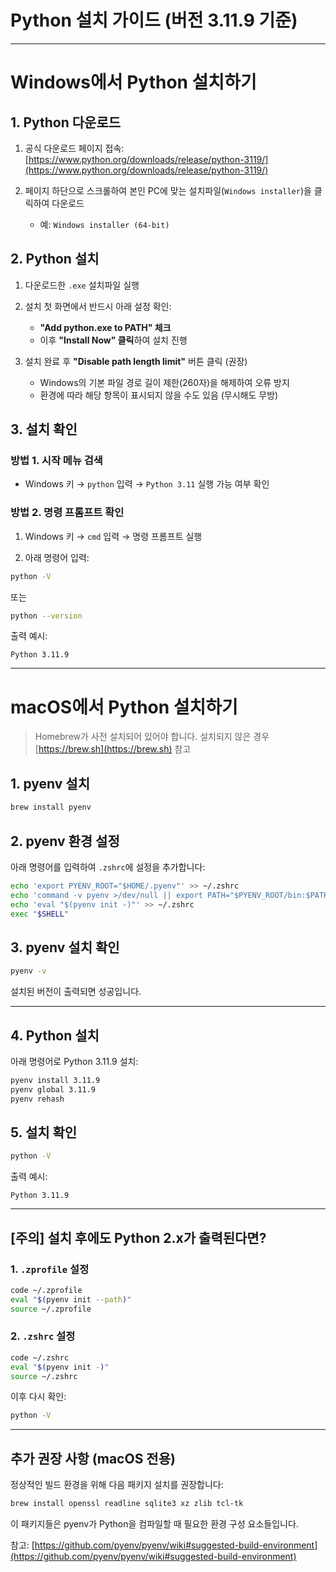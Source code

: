 # Python 설치 가이드 (버전 3.11.9 기준)

---

# Windows에서 Python 설치하기

## 1. Python 다운로드

1. 공식 다운로드 페이지 접속:  
   [https://www.python.org/downloads/release/python-3119/](https://www.python.org/downloads/release/python-3119/)

2. 페이지 하단으로 스크롤하여 본인 PC에 맞는 설치파일(`Windows installer`)을 클릭하여 다운로드  
   - 예: `Windows installer (64-bit)`


## 2. Python 설치

1. 다운로드한 `.exe` 설치파일 실행
2. 설치 첫 화면에서 반드시 아래 설정 확인:
   - **"Add python.exe to PATH" 체크**  
   - 이후 **"Install Now" 클릭**하여 설치 진행

3. 설치 완료 후 **"Disable path length limit"** 버튼 클릭 (권장)  
   - Windows의 기본 파일 경로 길이 제한(260자)을 해제하여 오류 방지
   - 환경에 따라 해당 항목이 표시되지 않을 수도 있음 (무시해도 무방)

## 3. 설치 확인

### 방법 1. 시작 메뉴 검색

- Windows 키 → `python` 입력 → `Python 3.11` 실행 가능 여부 확인

### 방법 2. 명령 프롬프트 확인
1. Windows 키 → `cmd` 입력 → 명령 프롬프트 실행

2. 아래 명령어 입력:

```bash
python -V
````

또는

```bash
python --version
```

출력 예시:

```
Python 3.11.9
```

---

# macOS에서 Python 설치하기

> Homebrew가 사전 설치되어 있어야 합니다. 설치되지 않은 경우 [https://brew.sh](https://brew.sh) 참고

## 1. pyenv 설치

```bash
brew install pyenv
```

## 2. pyenv 환경 설정

아래 명령어를 입력하여 `.zshrc`에 설정을 추가합니다:

```bash
echo 'export PYENV_ROOT="$HOME/.pyenv"' >> ~/.zshrc
echo 'command -v pyenv >/dev/null || export PATH="$PYENV_ROOT/bin:$PATH"' >> ~/.zshrc
echo 'eval "$(pyenv init -)"' >> ~/.zshrc
exec "$SHELL"
```

## 3. pyenv 설치 확인

```bash
pyenv -v
```

설치된 버전이 출력되면 성공입니다.

---

## 4. Python 설치

아래 명령어로 Python 3.11.9 설치:

```bash
pyenv install 3.11.9
pyenv global 3.11.9
pyenv rehash
```

## 5. 설치 확인

```bash
python -V
```

출력 예시:

```
Python 3.11.9
```
---

## \[주의] 설치 후에도 Python 2.x가 출력된다면?

### 1. `.zprofile` 설정

```bash
code ~/.zprofile
eval "$(pyenv init --path)"
source ~/.zprofile
```

### 2. `.zshrc` 설정

```bash
code ~/.zshrc
eval "$(pyenv init -)"
source ~/.zshrc
```

이후 다시 확인:

```bash
python -V
```

---

## 추가 권장 사항 (macOS 전용)

정상적인 빌드 환경을 위해 다음 패키지 설치를 권장합니다:

```bash
brew install openssl readline sqlite3 xz zlib tcl-tk
```

이 패키지들은 pyenv가 Python을 컴파일할 때 필요한 환경 구성 요소들입니다.


참고: [https://github.com/pyenv/pyenv/wiki#suggested-build-environment](https://github.com/pyenv/pyenv/wiki#suggested-build-environment)


